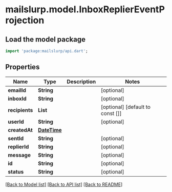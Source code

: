 # mailslurp.model.InboxReplierEventProjection

## Load the model package
```dart
import 'package:mailslurp/api.dart';
```

## Properties
Name | Type | Description | Notes
------------ | ------------- | ------------- | -------------
**emailId** | **String** |  | [optional] 
**inboxId** | **String** |  | [optional] 
**recipients** | **List<String>** |  | [optional] [default to const []]
**userId** | **String** |  | [optional] 
**createdAt** | [**DateTime**](DateTime) |  | 
**sentId** | **String** |  | [optional] 
**replierId** | **String** |  | [optional] 
**message** | **String** |  | [optional] 
**id** | **String** |  | [optional] 
**status** | **String** |  | [optional] 

[[Back to Model list]](../README#documentation-for-models) [[Back to API list]](../README#documentation-for-api-endpoints) [[Back to README]](../README)


